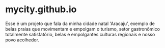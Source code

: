 # mycity.github.io
Esse é um projeto que fala da minha cidade natal 'Aracaju', exemplo de belas praias que movimentam e empolgam o turismo, setor gastronômico totalmente satisfatório, belas e empolgantes culturas regionais e nosso povo acolhedor.
